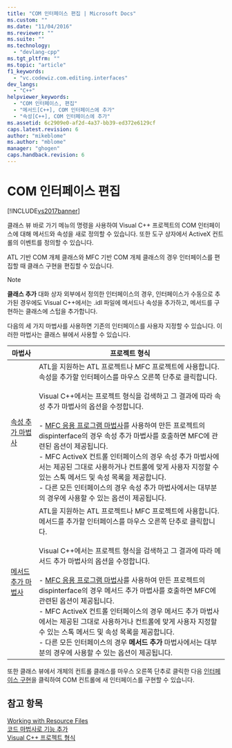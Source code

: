```yaml
---
title: "COM 인터페이스 편집 | Microsoft Docs"
ms.custom: ""
ms.date: "11/04/2016"
ms.reviewer: ""
ms.suite: ""
ms.technology: 
  - "devlang-cpp"
ms.tgt_pltfrm: ""
ms.topic: "article"
f1_keywords: 
  - "vc.codewiz.com.editing.interfaces"
dev_langs: 
  - "C++"
helpviewer_keywords: 
  - "COM 인터페이스, 편집"
  - "메서드[C++], COM 인터페이스에 추가"
  - "속성[C++], COM 인터페이스에 추가"
ms.assetid: 6c2909e0-af2d-4a37-bb39-ed372e6129cf
caps.latest.revision: 6
author: "mikeblome"
ms.author: "mblome"
manager: "ghogen"
caps.handback.revision: 6
---
```

# COM 인터페이스 편집
[!INCLUDE[vs2017banner](../assembler/inline/includes/vs2017banner.md)]

클래스 뷰 바로 가기 메뉴의 명령을 사용하여 Visual C\+\+ 프로젝트의 COM 인터페이스에 대해 메서드와 속성을 새로 정의할 수 있습니다.  또한 도구 상자에서 ActiveX 컨트롤의 이벤트를 정의할 수 있습니다.  
  
 ATL 기반 COM 개체 클래스와 MFC 기반 COM 개체 클래스의 경우 인터페이스를 편집할 때 클래스 구현을 편집할 수 있습니다.  
  
> [!NOTE]
>  **클래스 추가** 대화 상자 외부에서 정의한 인터페이스의 경우, 인터페이스가 수동으로 추가된 경우에도 Visual C\+\+에서는 .idl 파일에 메서드나 속성을 추가하고, 메서드를 구현하는 클래스에 스텁을 추가합니다.  
  
 다음의 세 가지 마법사를 사용하면 기존의 인터페이스를 사용자 지정할 수 있습니다.  이러한 마법사는 클래스 뷰에서 사용할 수 있습니다.  
  
|마법사|프로젝트 형식|  
|---------|-------------|  
|[속성 추가 마법사](../ide/names-add-property-wizard.md)|ATL을 지원하는 ATL 프로젝트나 MFC 프로젝트에 사용합니다.  속성을 추가할 인터페이스를 마우스 오른쪽 단추로 클릭합니다.<br /><br /> Visual C\+\+에서는 프로젝트 형식을 검색하고 그 결과에 따라 속성 추가 마법사의 옵션을 수정합니다.<br /><br /> -   [MFC 응용 프로그램 마법사](../mfc/reference/mfc-application-wizard.md)를 사용하여 만든 프로젝트의 dispinterface의 경우 속성 추가 마법사를 호출하면 MFC에 관련된 옵션이 제공됩니다.<br />-   MFC ActiveX 컨트롤 인터페이스의 경우 속성 추가 마법사에서는 제공된 그대로 사용하거나 컨트롤에 맞게 사용자 지정할 수 있는 스톡 메서드 및 속성 목록을 제공합니다.<br />-   다른 모든 인터페이스의 경우 속성 추가 마법사에서는 대부분의 경우에 사용할 수 있는 옵션이 제공됩니다.|  
|[메서드 추가 마법사](../ide/add-method-wizard.md)|ATL을 지원하는 ATL 프로젝트나 MFC 프로젝트에 사용합니다.  메서드를 추가할 인터페이스를 마우스 오른쪽 단추로 클릭합니다.<br /><br /> Visual C\+\+에서는 프로젝트 형식을 검색하고 그 결과에 따라 메서드 추가 마법사의 옵션을 수정합니다.<br /><br /> -   [MFC 응용 프로그램 마법사](../mfc/reference/mfc-application-wizard.md)를 사용하여 만든 프로젝트의 dispinterface의 경우 메서드 추가 마법사를 호출하면 MFC에 관련된 옵션이 제공됩니다.<br />-   MFC ActiveX 컨트롤 인터페이스의 경우 메서드 추가 마법사에서는 제공된 그대로 사용하거나 컨트롤에 맞게 사용자 지정할 수 있는 스톡 메서드 및 속성 목록을 제공합니다.<br />-   다른 모든 인터페이스의 경우 **메서드 추가** 마법사에서는 대부분의 경우에 사용할 수 있는 옵션이 제공됩니다.|  
  
 또한 클래스 뷰에서 개체의 컨트롤 클래스를 마우스 오른쪽 단추로 클릭한 다음 [인터페이스 구현](../ide/implement-interface-wizard.md)을 클릭하여 COM 컨트롤에 새 인터페이스를 구현할 수 있습니다.  
  
## 참고 항목  
 [Working with Resource Files](../mfc/working-with-resource-files.md)   
 [코드 마법사로 기능 추가](../ide/adding-functionality-with-code-wizards-cpp.md)   
 [Visual C\+\+ 프로젝트 형식](../ide/visual-cpp-project-types.md)